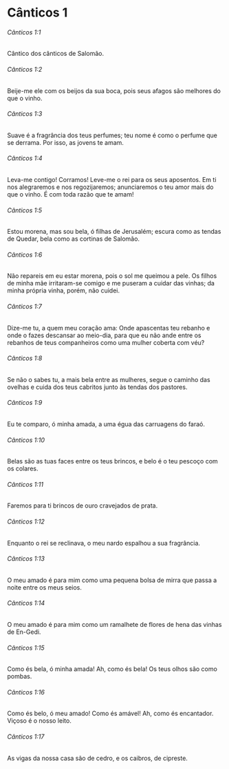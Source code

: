 # Cânticos 1

###### Cânticos 1:1

Cântico dos cânticos de Salomão.

###### Cânticos 1:2

Beije-me ele com os beijos da sua boca, pois seus afagos são melhores do que o vinho.

###### Cânticos 1:3

Suave é a fragrância dos teus perfumes; teu nome é como o perfume que se derrama. Por isso, as jovens te amam.

###### Cânticos 1:4

Leva-me contigo! Corramos! Leve-me o rei para os seus aposentos. Em ti nos alegraremos e nos regozijaremos; anunciaremos o teu amor mais do que o vinho. É com toda razão que te amam!

###### Cânticos 1:5

Estou morena, mas sou bela, ó filhas de Jerusalém; escura como as tendas de Quedar, bela como as cortinas de Salomão.

###### Cânticos 1:6

Não repareis em eu estar morena, pois o sol me queimou a pele. Os filhos de minha mãe irritaram-se comigo e me puseram a cuidar das vinhas; da minha própria vinha, porém, não cuidei.

###### Cânticos 1:7

Dize-me tu, a quem meu coração ama: Onde apascentas teu rebanho e onde o fazes descansar ao meio-dia, para que eu não ande entre os rebanhos de teus companheiros como uma mulher coberta com véu?

###### Cânticos 1:8

Se não o sabes tu, a mais bela entre as mulheres, segue o caminho das ovelhas e cuida dos teus cabritos junto às tendas dos pastores.

###### Cânticos 1:9

Eu te comparo, ó minha amada, a uma égua das carruagens do faraó.

###### Cânticos 1:10

Belas são as tuas faces entre os teus brincos, e belo é o teu pescoço com os colares.

###### Cânticos 1:11

Faremos para ti brincos de ouro cravejados de prata.

###### Cânticos 1:12

Enquanto o rei se reclinava, o meu nardo espalhou a sua fragrância.

###### Cânticos 1:13

O meu amado é para mim como uma pequena bolsa de mirra que passa a noite entre os meus seios.

###### Cânticos 1:14

O meu amado é para mim como um ramalhete de flores de hena das vinhas de En-Gedi.

###### Cânticos 1:15

Como és bela, ó minha amada! Ah, como és bela! Os teus olhos são como pombas.

###### Cânticos 1:16

Como és belo, ó meu amado! Como és amável! Ah, como és encantador. Viçoso é o nosso leito.

###### Cânticos 1:17

As vigas da nossa casa são de cedro, e os caibros, de cipreste.

